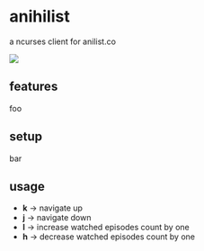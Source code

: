 anihilist
=========
a ncurses client for anilist.co

![](http://moc.sirtetris.com/anihilist.png)

features
--------
foo

setup
-----
bar

usage
-----
* **k** -> navigate up
* **j** -> navigate down
* **l** -> increase watched episodes count by one
* **h** -> decrease watched episodes count by one
